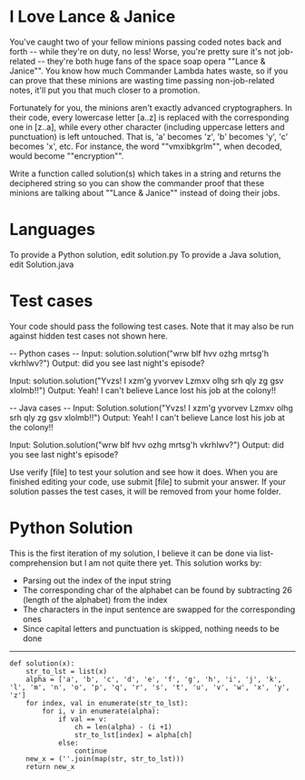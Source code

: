 
I Love Lance & Janice
=====================

You've caught two of your fellow minions passing coded notes back and forth -- while they're on duty, no less! Worse, you're pretty sure it's not job-related -- they're both huge fans of the space soap opera ""Lance & Janice"". You know how much Commander Lambda hates waste, so if you can prove that these minions are wasting time passing non-job-related notes, it'll put you that much closer to a promotion. 

Fortunately for you, the minions aren't exactly advanced cryptographers. In their code, every lowercase letter [a..z] is replaced with the corresponding one in [z..a], while every other character (including uppercase letters and punctuation) is left untouched.  That is, 'a' becomes 'z', 'b' becomes 'y', 'c' becomes 'x', etc.  For instance, the word ""vmxibkgrlm"", when decoded, would become ""encryption"".

Write a function called solution(s) which takes in a string and returns the deciphered string so you can show the commander proof that these minions are talking about ""Lance & Janice"" instead of doing their jobs.

Languages
=========

To provide a Python solution, edit solution.py
To provide a Java solution, edit Solution.java

Test cases
==========
Your code should pass the following test cases.
Note that it may also be run against hidden test cases not shown here.

-- Python cases --
Input:
solution.solution("wrw blf hvv ozhg mrtsg'h vkrhlwv?")
Output:
    did you see last night's episode?

Input:
solution.solution("Yvzs! I xzm'g yvorvev Lzmxv olhg srh qly zg gsv xlolmb!!")
Output:
    Yeah! I can't believe Lance lost his job at the colony!!

-- Java cases --
Input:
Solution.solution("Yvzs! I xzm'g yvorvev Lzmxv olhg srh qly zg gsv xlolmb!!")
Output:
    Yeah! I can't believe Lance lost his job at the colony!!

Input:
Solution.solution("wrw blf hvv ozhg mrtsg'h vkrhlwv?")
Output:
    did you see last night's episode?

Use verify [file] to test your solution and see how it does. When you are finished editing your code, use submit [file] to submit your answer. If your solution passes the test cases, it will be removed from your home folder.

Python Solution
==========
This is the first iteration of my solution, I believe it can be done via list-comprehension but I am not quite there yet. This solution works by:
* Parsing out the index of the input string 
* The corresponding char of the alphabet can be found by subtracting 26 (length of the alphabet) from the index
* The characters in the input sentence are swapped for the corresponding ones
*  Since capital letters and punctuation is skipped, nothing needs to be done 

------------------------------------------------------------------------------------------------------------------------------------------------------------
```
def solution(x):
    str_to_lst = list(x)
    alpha = ['a', 'b', 'c', 'd', 'e', 'f', 'g', 'h', 'i', 'j', 'k', 'l', 'm', 'n', 'o', 'p', 'q', 'r', 's', 't', 'u', 'v', 'w', 'x', 'y', 'z']
    for index, val in enumerate(str_to_lst):
        for i, v in enumerate(alpha):
            if val == v:
                ch = len(alpha) - (i +1)
                str_to_lst[index] = alpha[ch]
            else:
                continue
    new_x = (''.join(map(str, str_to_lst)))
    return new_x
```

